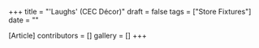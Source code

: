 +++
title = "'Laughs' (CEC Décor)"
draft = false
tags = ["Store Fixtures"]
date = ""

[Article]
contributors = []
gallery = []
+++